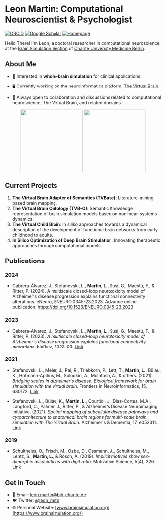 # Leon Martin: Computational Neuroscientist & Psychologist
[![ORCID](https://img.shields.io/badge/ORCID-0000--0002--2599--0165-9745f5?style=flat-square.svg)](https://orcid.org/0000-0002-2599-0165)
[![Google Scholar](https://img.shields.io/badge/Google-Scholar-orange?style=flat-square.svg)](https://scholar.google.com/citations?user=u2lL5j8AAAAJ&hl=en)
[![Homepage](https://img.shields.io/badge/Visit-Homepage-blue?style=flat-square&logo=HomeAdvisor)](https://leon-k-martin.github.io/)

Hello There! I'm Leon, a doctoral researcher in computational neuroscience at the [Brain Simulation Section](https://www.brainsimulation.org) of [Charité University Medicine Berlin](https://neurologie.charite.de/en/metas/person_detail/person/address_detail/leon_martin_bsc-1/). 

## About Me

- 🧠 Interested in **whole-brain simulation** for clinical applications.
  
- 🖥 Currently working on the neuroinformatics platform, [The Virtual Brain](https://www.thevirtualbrain.org/).
  
- 🤝 Always open to collaboration and discussions related to computational neuroscience, The Virtual Brain, and related domains.

<p align="center">
  <img height="200" src="https://github-readme-stats.vercel.app/api?username=leon-k-martin&show_icons=true&count_private=true" />
  <img height="200" src="https://github-readme-stats.vercel.app/api/top-langs/?username=leon-k-martin&layout=compact&langs_count=8&card_width=320" />
</p>

## Current Projects

1. **The Virtual Brain Adapter of Semantics (TVBase)**: Literature-mining based brain mapping.
2. **The Virtual Brain Ontology (TVB-O)**: Semantic Knowledge representation of brain simulation models based on nonlinear-systems dynamics.
3. **The Virtual Child Brain**: In siliko approaches towards a dynamical description of the development of functional brain networks from early childhood to adults.
4. **In Silico Optimization of Deep Brain Stimulation**: Innovating therapeutic approaches through computational models.

## Publications

### 2024
- Cabrera-Álvarez, J., Stefanovski, L., **Martin, L.**, Susi, G., Maestú, F., & Ritter, P. (2024). A multiscale closed-loop neurotoxicity model of Alzheimer's disease progression explains functional connectivity alterations. eNeuro, ENEURO.0345-23.2023. Advance online publication. https://doi.org/10.1523/ENEURO.0345-23.2023

### 2023
- Cabrera-Alvarez, J., Stefanovski, L., **Martin, L.**, Susi, G., Maestú, F., & Ritter, P. (2023). *A multiscale closed-loop neurotoxicity model of Alzheimer's disease progression explains functional connectivity alterations*. bioRxiv, 2023–09. [Link](#)

### 2021
- Stefanovski, L., Meier, J., Pai, R., Triebkorn, P., Lett, T., **Martin, L.**, Bülau, K., Hofmann-Apitius, M., Solodkin, A., McIntosh, A., & others. (2021). *Bridging scales in alzheimer's disease: Biological framework for brain simulation with the virtual brain*. Frontiers in Neuroinformatics, 15, 630172. [Link](#)

- Stefanovski, L., Bülau, K., **Martin, L.**, Courtiol, J., Diaz-Cortes, M.A., Langford, C., Palmer, J., Ritter, P., & Alzheimer’s Disease Neuroimaging Initiative. (2021). *Spatial mapping of subcellular disease pathways and cytoarchitecture to anatomical brain regions for multi-scale brain simulation with The Virtual Brain*. Alzheimer's & Dementia, 17, e052311. [Link](#)

### 2019
- Schultheiss, O., Frisch, M., Ozbe, D., Ossmann, A., Schultheiss, M., Lentz, S., **Martin, L.**, & Rösch, A. (2019). *Implicit motives show sex-dimorphic associations with digit ratio*. Motivation Science, 5(4), 326. [Link](#)


## Get in Touch
- 📧 Email: leon.martin@bih-charite.de
- 🐦 Twitter: [@leon_mrtn](https://twitter.com/leon_mrtn)
- 🌐 Personal Website: [www.brainsimulation.org](https://www.brainsimulation.org/)

